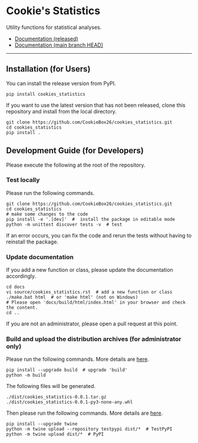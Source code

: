 # Cookie's Statistics

Utility functions for statistical analyses.

- [Documentation (released)](https://cookies-statistics.readthedocs.io/en/stable/)
- [Documentation (main branch HEAD)](https://cookies-statistics.readthedocs.io/en/latest/)

---

## Installation (for Users)

You can install the release version from PyPI.

```
pip install cookies_statistics
```

If you want to use the latest version that has not been released, clone this repository and install from the local directory.

```
git clone https://github.com/CookieBox26/cookies_statistics.git
cd cookies_statistics
pip install .
```

## Development Guide (for Developers)

Please execute the following at the root of the repository.

### Test locally

Please run the following commands.

```
git clone https://github.com/CookieBox26/cookies_statistics.git
cd cookies_statistics
# make some changes to the code
pip install -e '.[dev]'  #  install the package in editable mode
python -m unittest discover tests -v  # test
```
If an error occurs, you can fix the code and rerun the tests without having to reinstall the package.

### Update documentation

If you add a new function or class, please update the documentation accordingly.

```
cd docs
vi source/cookies_statistics.rst  # add a new function or class
./make.bat html  # or 'make html' (not on Windows)
# Please open 'docs/build/html/index.html' in your browser and check the content.
cd ..
```

If you are not an administrator, please open a pull request at this point.

### Build and upload the distribution archives (for administrator only)

Please run the following commands. More details are [here](https://packaging.python.org/en/latest/tutorials/packaging-projects/#generating-distribution-archives).

```
pip install --upgrade build  # upgrade 'build'
python -m build
```

The following files will be generated.

```
./dist/cookies_statistics-0.0.1.tar.gz
./dist/cookies_statistics-0.0.1-py3-none-any.whl
```

Then please run the following commands. More details are [here](https://packaging.python.org/en/latest/tutorials/packaging-projects/#uploading-the-distribution-archives).

```
pip install --upgrade twine
python -m twine upload --repository testpypi dist/*  # TestPyPI
python -m twine upload dist/*  # PyPI
```

